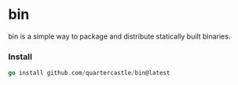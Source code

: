 # bin

bin is a simple way to package and distribute statically built binaries. 

### Install

```go 
go install github.com/quartercastle/bin@latest
```

